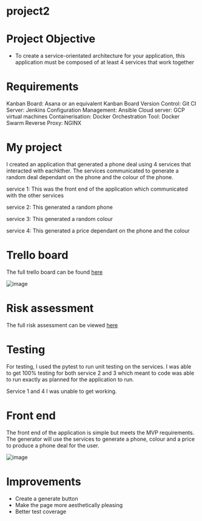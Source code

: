 # project2

# Project Objective 

- To create a service-orientated architecture for your application, this application must be composed of at least 4 services that work together

# Requirements 

Kanban Board: Asana or an equivalent Kanban Board
Version Control: Git
CI Server: Jenkins
Configuration Management: Ansible
Cloud server: GCP virtual machines
Containerisation: Docker
Orchestration Tool: Docker Swarm
Reverse Proxy: NGINX

# My project

I created an application that generated a phone deal using 4 services that interacted with eachkther. The services communicated to generate a random deal dependant on the phone and the colour of the phone. 

service 1: This was the front end of the application which communicated with the other services 

service 2: This generated a random phone 

service 3: This generated a random colour

service 4: This generated a price dependant on the phone and the colour

# Trello board

The full trello board can be found [here](https://trello.com/b/sCSrpdxl/practical-project)

![image](https://user-images.githubusercontent.com/84961850/126135912-60f39f04-a8da-4207-a1a0-4464a1f82132.png)



# Risk assessment 

The full risk assessment can be viewed [here](https://docs.google.com/spreadsheets/d/1LR_VZsmfVByZFJA3BPvN0WsaQbGsw9JgBUsQIkRJd3s/edit?usp=sharing)


# Testing

For testing, I used the pytest to run unit testing on the services. I was able to get 100% testing for both service 2 and 3 which meant to code was able to run exactly as planned for the application to run. 

Service 1 and 4 I was unable to get working. 


# Front end

The front end of the application is simple but meets the MVP requirements. The generator will use the services to generate a phone, colour and a price to produce a phone deal for the user. 

![image](https://user-images.githubusercontent.com/84961850/126135278-6ef081ed-7aad-4aa6-a516-4eefecd39216.png)

# Improvements 

- Create a generate button
- Make the page more aesthetically pleasing 
- Better test coverage 

